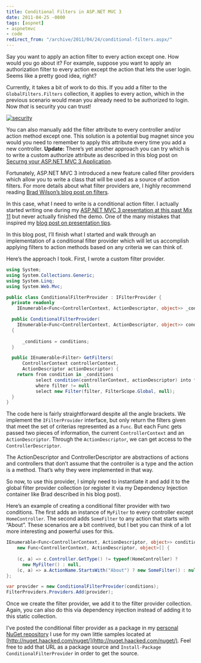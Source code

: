 ```yaml
---
title: Conditional Filters in ASP.NET MVC 3
date: 2011-04-25 -0800
tags: [aspnet]
- aspnetmvc
- code
redirect_from: "/archive/2011/04/24/conditional-filters.aspx/"
---
```


Say you want to apply an action filter to every action except one. How
would you go about it? For example, suppose you want to apply an
authorization filter to every action except the action that lets the
user login. Seems like a pretty good idea, right?

Currently, it takes a bit of work to do this. If you add a filter to the
`GlobalFilters.Filters` collection, it applies to every action, which in
the previous scenario would mean you already need to be authorized to
login. Now *that* is security you can trust!

[![security](https://haacked.com/images/haacked_com/WindowsLiveWriter/Conditional-Filters-in-ASP.NET-MVC-3_BBA7/security_3.jpg "security")](http://www.sxc.hu/photo/1339522h "Chained door by linder6850 from sxc.hu.")

You can also manually add the filter attribute to every controller
and/or action method except one. This solution is a potential bug magnet
since you would you need to remember to apply this attribute every time
you add a new controller. **Update:** There’s yet another approach you
can try which is to write a custom authorize attribute as described in
this blog post on [Securng your ASP.NET MVC 3
Application](http://blogs.msdn.com/b/rickandy/archive/2011/05/02/securing-your-asp-net-mvc-3-application.aspx "Securing your ASP.NET MVC 3 Application").

Fortunately, ASP.NET MVC 3 introduced a new feature called filter
providers which allow you to write a class that will be used as a source
of action filters. For more details about what filter providers are, I
highly recommend reading [Brad Wilson’s blog post on
filters](http://bradwilson.typepad.com/blog/2010/07/service-location-pt4-filters.html "Filters").

In this case, what I need to write is a conditional action filter. I
actually started writing one during my [ASP.NET MVC 3 presentation at
this past Mix
11](https://haacked.com/archive/2011/04/16/a-look-back-at-mix-11.aspx "ASP.NET MVC 3 Presentation")
but never actually finished the demo. One of the many mistakes that
inspired my [blog post on presentation
tips](https://haacked.com/archive/2011/04/18/presentation-tips.aspx "Presentation Tips").

In this blog post, I’ll finish what I started and walk through an
implementation of a conditional filter provider which will let us
accomplish applying filters to action methods based on any criteria we
can think of.

Here’s the approach I took. First, I wrote a custom filter provider.

```csharp
using System;
using System.Collections.Generic;
using System.Linq;
using System.Web.Mvc;

public class ConditionalFilterProvider : IFilterProvider {
  private readonly 
    IEnumerable<Func<ControllerContext, ActionDescriptor, object>> _conditions;

  public ConditionalFilterProvider(
    IEnumerable<Func<ControllerContext, ActionDescriptor, object>> conditions)
  {
        
      _conditions = conditions;
  }

  public IEnumerable<Filter> GetFilters(
      ControllerContext controllerContext, 
      ActionDescriptor actionDescriptor) {
    return from condition in _conditions
           select condition(controllerContext, actionDescriptor) into filter
           where filter != null
           select new Filter(filter, FilterScope.Global, null);
  }
}
```

The code here is fairly straightforward despite all the angle brackets.
We implement the `IFilterProvider` interface, but only return the
filters given that meet the set of criterias represented as a `Func`.
But each Func gets passed two pieces of information, the current
`ControllerContext` and an `ActionDescriptor`. Through the
`ActionDescriptor`, we can get access to the `ControllerDescriptor`.

The ActionDescriptor and ControllerDescriptor are abstractions of
actions and controllers that don’t assume that the controller is a type
and the action is a method. That’s why they were implemented in that
way.

So now, to use this provider, I simply need to instantiate it and add it
to the global filter provider collection (or register it via my
Dependency Injection container like Brad described in his blog post).

Here’s an example of creating a conditional filter provider with two
conditions. The first adds an instance of `MyFilter` to every controller
except `HomeController`. The second adds `SomeFilter` to any action that
starts with “About”. These scenarios are a bit contrived, but I bet you
can think of a lot more interesting and powerful uses for this.

```csharp
IEnumerable<Func<ControllerContext, ActionDescriptor, object>> conditions = 
    new Func<ControllerContext, ActionDescriptor, object>[] { 
    
    (c, a) => c.Controller.GetType() != typeof(HomeController) ? 
      new MyFilter() : null,
    (c, a) => a.ActionName.StartsWith("About") ? new SomeFilter() : null
};

var provider = new ConditionalFilterProvider(conditions);
FilterProviders.Providers.Add(provider);
```

Once we create the filter provider, we add it to the filter provider
collection. Again, you can also do this via dependency injection instead
of adding it to this static collection.

I’ve posted the conditional filter provider as a package in my [personal
NuGet
repository](https://haacked.com/archive/2011/03/31/hosting-simple-nuget-package-feed.aspx "Hosting a simple read-only NuGet feed")
I use for my own little samples located at
[http://nuget.haacked.com/nuget/](http://nuget.haacked.com/nuget/). Feel
free to add that URL as a package source and
`Install-Package ConditionalFilterProvider` in order to get the source.

